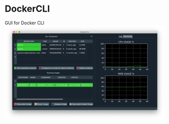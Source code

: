 # DockerCLI
GUI for Docker CLI
![alt text](https://github.com/ArtemFaust/DockerCLI/blob/master/screenshot.png)
